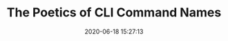 ---
date: 2020-06-18 15:27:13
link:
  source: pocket
  source_url: https://getpocket.com
  text: The Poetics of CLI Command Names
  url: https://smallstep.com/blog/the-poetics-of-cli-command-names/
source: pocket
syndicated:
- type: pocket
  url: https://smallstep.com/blog/the-poetics-of-cli-command-names/
- type: mastodon
  url: https://mastodon.technology/users/roytang/statuses/104365700491477054
- type: twitter
  url: https://twitter.com/roytang/statuses/1273639143747121152/
title: The Poetics of CLI Command Names
---